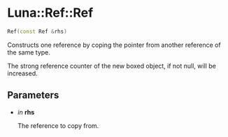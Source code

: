 # Luna::Ref::Ref

```c++
Ref(const Ref &rhs)
```

Constructs one reference by coping the pointer from another reference of the same type. 

The strong reference counter of the new boxed object, if not null, will be increased. 

## Parameters
* *in* **rhs**

    The reference to copy from. 

